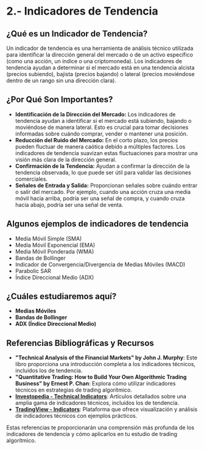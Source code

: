 # 2.- Indicadores de Tendencia

## ¿Qué es un Indicador de Tendencia?

Un indicador de tendencia es una herramienta de análisis técnico utilizada para identificar la dirección general del mercado o de un activo específico (como una acción, un índice o una criptomoneda). Los indicadores de tendencia ayudan a determinar si el mercado está en una tendencia alcista (precios subiendo), bajista (precios bajando) o lateral (precios moviéndose dentro de un rango sin una dirección clara).

## ¿Por Qué Son Importantes?

- **Identificación de la Dirección del Mercado:** Los indicadores de tendencia ayudan a identificar si el mercado está subiendo, bajando o moviéndose de manera lateral. Esto es crucial para tomar decisiones informadas sobre cuándo comprar, vender o mantener una posición.
- **Reducción del Ruido del Mercado:** En el corto plazo, los precios pueden fluctuar de manera caótica debido a múltiples factores. Los indicadores de tendencia suavizan estas fluctuaciones para mostrar una visión más clara de la dirección general.
- **Confirmación de la Tendencia:** Ayudan a confirmar la dirección de la tendencia observada, lo que puede ser útil para validar las decisiones comerciales.
- **Señales de Entrada y Salida:** Proporcionan señales sobre cuándo entrar o salir del mercado. Por ejemplo, cuando una acción cruza una media móvil hacia arriba, podría ser una señal de compra, y cuando cruza hacia abajo, podría ser una señal de venta.

## Algunos ejemplos de indicadores de tendencia

- Media Móvil Simple (SMA)
- Media Móvil Exponencial (EMA)
- Media Móvil Ponderada (WMA)
- Bandas de Bollinger
- Indicador de Convergencia/Divergencia de Medias Móviles (MACD)
- Parabolic SAR
- Índice Direccional Medio (ADX)

## ¿Cuáles estudiaremos aquí?

- **Medias Móviles**
- **Bandas de Bollinger**
- **ADX (Índice Direccional Medio)**

## Referencias Bibliográficas y Recursos

- **"Technical Analysis of the Financial Markets" by John J. Murphy**: Este libro proporciona una introducción completa a los indicadores técnicos, incluidos los de tendencia.
- **"Quantitative Trading: How to Build Your Own Algorithmic Trading Business" by Ernest P. Chan**: Explora cómo utilizar indicadores técnicos en estrategias de trading algorítmico.
- **[Investopedia - Technical Indicators](https://www.investopedia.com/terms/t/technicalindicator.asp)**: Artículos detallados sobre una amplia gama de indicadores técnicos, incluidos los de tendencia.
- **[TradingView - Indicators](https://es.tradingview.com/scripts/indicators/)**: Plataforma que ofrece visualización y análisis de indicadores técnicos con ejemplos prácticos.

Estas referencias te proporcionarán una comprensión más profunda de los indicadores de tendencia y cómo aplicarlos en tu estudio de trading algorítmico.
